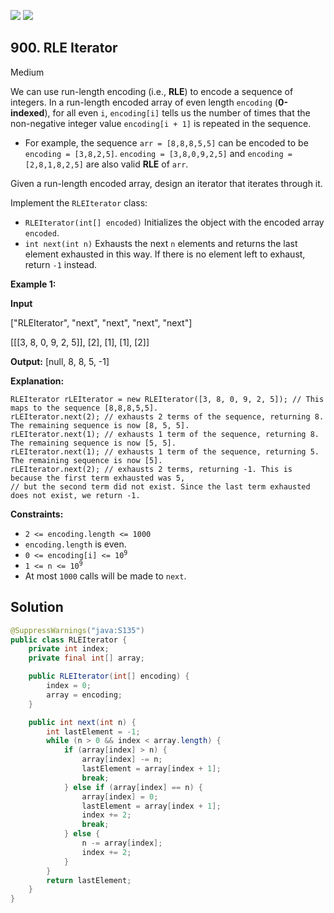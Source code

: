 [![](https://img.shields.io/github/stars/javadev/LeetCode-in-Java?label=Stars&style=flat-square)](https://github.com/javadev/LeetCode-in-Java)
[![](https://img.shields.io/github/forks/javadev/LeetCode-in-Java?label=Fork%20me%20on%20GitHub%20&style=flat-square)](https://github.com/javadev/LeetCode-in-Java/fork)

## 900\. RLE Iterator

Medium

We can use run-length encoding (i.e., **RLE**) to encode a sequence of integers. In a run-length encoded array of even length `encoding` (**0-indexed**), for all even `i`, `encoding[i]` tells us the number of times that the non-negative integer value `encoding[i + 1]` is repeated in the sequence.

*   For example, the sequence `arr = [8,8,8,5,5]` can be encoded to be `encoding = [3,8,2,5]`. `encoding = [3,8,0,9,2,5]` and `encoding = [2,8,1,8,2,5]` are also valid **RLE** of `arr`.

Given a run-length encoded array, design an iterator that iterates through it.

Implement the `RLEIterator` class:

*   `RLEIterator(int[] encoded)` Initializes the object with the encoded array `encoded`.
*   `int next(int n)` Exhausts the next `n` elements and returns the last element exhausted in this way. If there is no element left to exhaust, return `-1` instead.

**Example 1:**

**Input**

["RLEIterator", "next", "next", "next", "next"]

[[[3, 8, 0, 9, 2, 5]], [2], [1], [1], [2]]

**Output:** [null, 8, 8, 5, -1]

**Explanation:**

    RLEIterator rLEIterator = new RLEIterator([3, 8, 0, 9, 2, 5]); // This maps to the sequence [8,8,8,5,5].
    rLEIterator.next(2); // exhausts 2 terms of the sequence, returning 8. The remaining sequence is now [8, 5, 5].
    rLEIterator.next(1); // exhausts 1 term of the sequence, returning 8. The remaining sequence is now [5, 5].
    rLEIterator.next(1); // exhausts 1 term of the sequence, returning 5. The remaining sequence is now [5].
    rLEIterator.next(2); // exhausts 2 terms, returning -1. This is because the first term exhausted was 5,
    // but the second term did not exist. Since the last term exhausted does not exist, we return -1. 

**Constraints:**

*   `2 <= encoding.length <= 1000`
*   `encoding.length` is even.
*   <code>0 <= encoding[i] <= 10<sup>9</sup></code>
*   <code>1 <= n <= 10<sup>9</sup></code>
*   At most `1000` calls will be made to `next`.

## Solution

```java
@SuppressWarnings("java:S135")
public class RLEIterator {
    private int index;
    private final int[] array;

    public RLEIterator(int[] encoding) {
        index = 0;
        array = encoding;
    }

    public int next(int n) {
        int lastElement = -1;
        while (n > 0 && index < array.length) {
            if (array[index] > n) {
                array[index] -= n;
                lastElement = array[index + 1];
                break;
            } else if (array[index] == n) {
                array[index] = 0;
                lastElement = array[index + 1];
                index += 2;
                break;
            } else {
                n -= array[index];
                index += 2;
            }
        }
        return lastElement;
    }
}
```